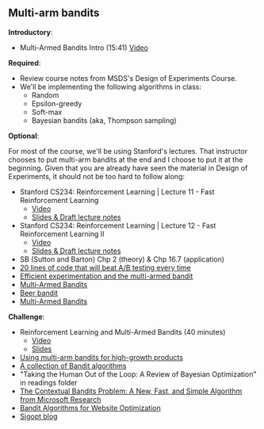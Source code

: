 Multi-arm bandits
----

__Introductory__:

- Multi-Armed Bandits Intro (15:41) [Video](https://www.youtube.com/watch?v=qAvY2tkMHHA)

__Required__:

- Review course notes from MSDS's Design of Experiments Course.
- We'll be implementing the following algorithms in class:
    + Random 
    + Epsilon-greedy
    + Soft-max
    + Bayesian bandits (aka, Thompson sampling)

__Optional__:

For most of the course, we'll be using Stanford's lectures. That instructor chooses to put multi-arm bandits at the end and I choose to put it at the beginning. Given that you are already have seen the material in Design of Experiments, it should not be too hard to follow along:

- Stanford CS234: Reinforcement Learning | Lecture 11 - Fast Reinforcement Learning
    + [Video](https://www.youtube.com/watch?v=RN8qpSs8ozY&list=PLoROMvodv4rOSOPzutgyCTapiGlY2Nd8u&index=11)
    + [Slides & Draft lecture notes](http://web.stanford.edu/class/cs234/schedule.html)
- Stanford CS234: Reinforcement Learning | Lecture 12 - Fast Reinforcement Learning II
    + [Video](https://www.youtube.com/watch?v=jJ7JbQBTChM&list=PLoROMvodv4rOSOPzutgyCTapiGlY2Nd8u&index=12)
    + [Slides & Draft lecture notes](http://web.stanford.edu/class/cs234/schedule.html)
- SB (Sutton and Barton) Chp 2 (theory) & Chp 16.7 (application)
- [20 lines of code that will beat A/B testing every time](http://stevehanov.ca/blog/index.php?id=132)
- [Efficient experimentation and the multi-armed bandit](http://iosband.github.io/2015/07/19/Efficient-experimentation-and-multi-armed-bandits.html)
- [Multi-Armed Bandits](http://blog.thedataincubator.com/2016/07/multi-armed-bandits-2/)
- [Beer bandit](http://blog.yhat.com/posts/the-beer-bandit.html)
- [Multi-Armed Bandits](https://dataorigami.net/blogs/napkin-folding/79031811-multi-armed-bandits) 

__Challenge__:

- Reinforcement Learning and Multi-Armed Bandits (40 minutes)
    + [Video](https://www.youtube.com/watch?v=aAdD2XRC044)
    + [Slides](https://github.com/brianfarris/RLtalk/blob/master/RLtalk.ipynb)
- [Using multi-arm bandits for high-growth products](http://www.unofficialgoogledatascience.com/2019/04/misadventures-in-experiments-for-growth.html)
- [A collection of Bandit algorithms](http://banditalgs.com/)
- "Taking the Human Out of the Loop: A Review of Bayesian Optimization" in readings folder
- [The Contextual Bandits Problem: A New, Fast, and Simple Algorithm from Microsoft Research](https://www.youtube.com/watch?v=gzxRDw3lXv8)
- [Bandit Algorithms for Website Optimization](http://shop.oreilly.com/product/0636920027393.do)
- [Sigopt blog](https://blog.sigopt.com/)
